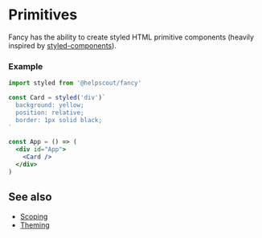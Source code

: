 # Primitives

Fancy has the ability to create styled HTML primitive components \(heavily inspired by [styled-components](https://www.styled-components.com/)\).

### Example

```jsx
import styled from '@helpscout/fancy'

const Card = styled('div')`
  background: yellow;
  position: relative;
  border: 1px solid black;
`

const App = () => (
  <div id="App">
    <Card />
  </div>
)
```

## See also

* [Scoping](scoping.md)
* [Theming](theming.md)

